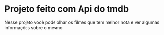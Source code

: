 <div>
  <h1>Projeto feito com Api do tmdb</h1>
  <p>Nesse projeto você pode olhar os filmes que tem melhor nota e ver algumas informações 
    sobre o mesmo
  </p>
</div>

